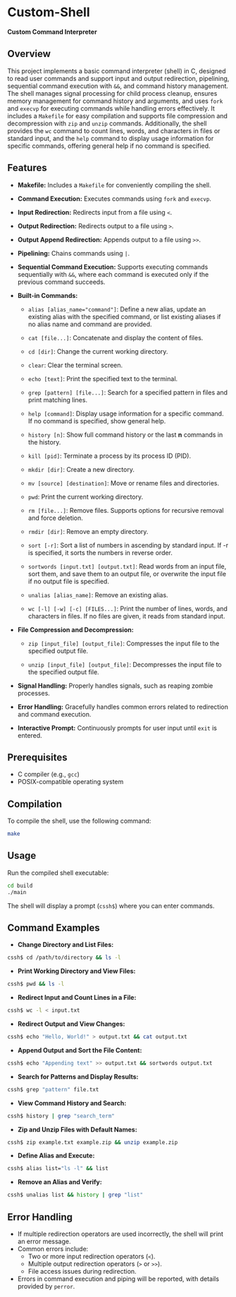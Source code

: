 # Custom-Shell
**Custom Command Interpreter**

## Overview

This project implements a basic command interpreter (shell) in C, designed to read user commands and support input and output redirection, pipelining, sequential command execution with `&&`, and command history management. The shell manages signal processing for child process cleanup, ensures memory management for command history and arguments, and uses `fork` and `execvp` for executing commands while handling errors effectively. It includes a `Makefile` for easy compilation and supports file compression and decompression with `zip` and `unzip` commands. Additionally, the shell provides the `wc` command to count lines, words, and characters in files or standard input, and the `help` command to display usage information for specific commands, offering general help if no command is specified.

## Features

- **Makefile:** Includes a `Makefile` for conveniently compiling the shell.

- **Command Execution:** Executes commands using `fork` and `execvp`.

- **Input Redirection:** Redirects input from a file using `<`.

- **Output Redirection:** Redirects output to a file using `>`.

- **Output Append Redirection:** Appends output to a file using `>>`.

- **Pipelining:** Chains commands using `|`.

- **Sequential Command Execution:** Supports executing commands sequentially with `&&`, where each command is executed only if the previous command succeeds.

- **Built-in Commands:**

  - `alias [alias_name="command"]`: Define a new alias, update an existing alias with the specified command, or list existing aliases if no alias name and command are provided.

  - `cat [file...]`: Concatenate and display the content of files.

  - `cd [dir]`: Change the current working directory.

  - `clear`: Clear the terminal screen.

  - `echo [text]`: Print the specified text to the terminal.

  - `grep [pattern] [file...]`: Search for a specified pattern in files and print matching lines.

  - `help [command]`: Display usage information for a specific command. If no command is specified, show general help.

  - `history [n]`: Show full command history or the last **n** commands in the history.

  - `kill [pid]`: Terminate a process by its process ID (PID).

  - `mkdir [dir]`: Create a new directory.

  - `mv [source] [destination]`: Move or rename files and directories.

  - `pwd`: Print the current working directory.

  - `rm [file...]`: Remove files. Supports options for recursive removal and force deletion.

  - `rmdir [dir]`: Remove an empty directory.

  - `sort [-r]`: Sort a list of numbers in ascending by standard input. If -r is specified, it sorts the numbers in reverse order.

  - `sortwords [input.txt] [output.txt]`: Read words from an input file, sort them, and save them to an output file, or overwrite the input file if no output file is specified.

  - `unalias [alias_name]`: Remove an existing alias.

  - `wc [-l] [-w] [-c] [FILES...]`: Print the number of lines, words, and characters in files. If no files are given, it reads from standard input.

- **File Compression and Decompression:**

  - `zip [input_file] [output_file]`: Compresses the input file to the specified output file.

  - `unzip [input_file] [output_file]`: Decompresses the input file to the specified output file.

- **Signal Handling:** Properly handles signals, such as reaping zombie processes.

- **Error Handling:** Gracefully handles common errors related to redirection and command execution.

- **Interactive Prompt:** Continuously prompts for user input until `exit` is entered.

## Prerequisites

- C compiler (e.g., `gcc`)
- POSIX-compatible operating system

## Compilation

To compile the shell, use the following command:

```sh
make
```

## Usage

Run the compiled shell executable:
```sh
cd build
./main
```

The shell will display a prompt (`cssh$`) where you can enter commands.

## Command Examples

- **Change Directory and List Files:**
```sh
cssh$ cd /path/to/directory && ls -l
```

- **Print Working Directory and View Files:**
```sh
cssh$ pwd && ls -l
```

- **Redirect Input and Count Lines in a File:**
```sh
cssh$ wc -l < input.txt
```

- **Redirect Output and View Changes:**
```sh
cssh$ echo "Hello, World!" > output.txt && cat output.txt
```

- **Append Output and Sort the File Content:**
```sh
cssh$ echo "Appending text" >> output.txt && sortwords output.txt
```

- **Search for Patterns and Display Results:**
```sh
cssh$ grep "pattern" file.txt
```

- **View Command History and Search:**
```sh
cssh$ history | grep "search_term"
```

- **Zip and Unzip Files with Default Names:**
```sh
cssh$ zip example.txt example.zip && unzip example.zip
```

- **Define Alias and Execute:**
```sh
cssh$ alias list="ls -l" && list
```

- **Remove an Alias and Verify:**
```sh
cssh$ unalias list && history | grep "list"
```

## Error Handling

- If multiple redirection operators are used incorrectly, the shell will print an error message.
- Common errors include:
  - Two or more input redirection operators (`<`).
  - Multiple output redirection operators (`>` or `>>`).
  - File access issues during redirection.
- Errors in command execution and piping will be reported, with details provided by `perror`.
